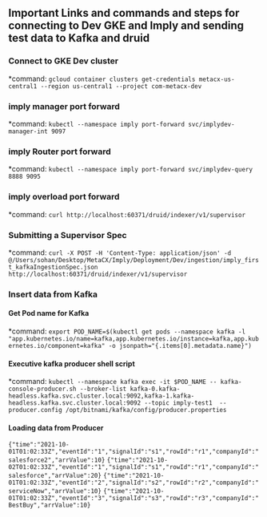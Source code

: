 ## Important Links and commands and steps for connecting to Dev GKE and Imply and sending test data to Kafka and druid

### Connect to GKE Dev cluster
*command: `gcloud container clusters get-credentials metacx-us-central1 --region us-central1 --project com-metacx-dev`

### imply manager port forward
*command: `kubectl --namespace imply port-forward svc/implydev-manager-int 9097`

### imply Router port forward
*command: `kubectl --namespace imply port-forward svc/implydev-query 8888 9095`

### imply overload port forward
*command: `curl http://localhost:60371/druid/indexer/v1/supervisor`

### Submitting a Supervisor Spec
*command: `curl -X POST -H 'Content-Type: application/json' -d @/Users/sohan/Desktop/MetaCX/Imply/Deployment/Dev/ingestion/imply_first_kafkaIngestionSpec.json http://localhost:60371/druid/indexer/v1/supervisor`

### Insert data from Kafka

#### Get Pod name for Kafka
*command: `export POD_NAME=$(kubectl get pods --namespace kafka -l "app.kubernetes.io/name=kafka,app.kubernetes.io/instance=kafka,app.kubernetes.io/component=kafka" -o jsonpath="{.items[0].metadata.name}")`

#### Executive kafka producer shell script
*command: `kubectl --namespace kafka exec -it $POD_NAME -- kafka-console-producer.sh --broker-list kafka-0.kafka-headless.kafka.svc.cluster.local:9092,kafka-1.kafka-headless.kafka.svc.cluster.local:9092 --topic imply-test1  --producer.config /opt/bitnami/kafka/config/producer.properties`

#### Loading data from Producer

`{"time":"2021-10-01T01:02:33Z","eventId":"1","signalId":"s1","rowId":"r1","companyId":"salesforce2","arrValue":10}`
`{"time":"2021-10-02T01:02:33Z","eventId":"1","signalId":"s1","rowId":"r1","companyId":"salesforce","arrValue":20}`
`{"time":"2021-10-01T01:02:33Z","eventId":"2","signalId":"s2","rowId":"r2","companyId":"serviceNow","arrValue":10}`
`{"time":"2021-10-01T01:02:33Z","eventId":"3","signalId":"s3","rowId":"r3","companyId":"BestBuy","arrValue":10}`
